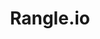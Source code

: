 ---
name: Igor Kamenetsky
title: Rangle.io
github: https://github.com/igor-ka
image: /media/people/igor-kamenetsky.jpeg
featured: cd-angular
order: 120
---